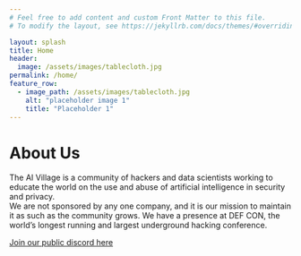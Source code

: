 ```yaml
---
# Feel free to add content and custom Front Matter to this file.
# To modify the layout, see https://jekyllrb.com/docs/themes/#overriding-theme-defaults

layout: splash
title: Home
header:
  image: /assets/images/tablecloth.jpg
permalink: /home/
feature_row:
  - image_path: /assets/images/tablecloth.jpg
    alt: "placeholder image 1"
    title: "Placeholder 1"
---
```


# About Us

The AI Village is a community of hackers and data scientists working  to educate the world on the use and abuse of artificial intelligence in  security and privacy.
<br>
We are not sponsored by any one company, and it is our mission to maintain it as such as the community grows.
We have a presence at DEF CON, the world’s longest running and largest underground hacking conference.

<a href="https://discord.com/">Join our public discord here<a>